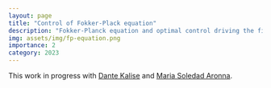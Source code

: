 ```yaml
---
layout: page
title: "Control of Fokker-Plack equation"
description: "Fokker-Planck equation and optimal control driving the final distribution."
img: assets/img/fp-equation.png
importance: 2
category: 2023
---
```


This work in progress with [Dante Kalise](https://www.dkalise.net/) and [Maria Soledad Aronna](https://sites.google.com/view/aronna/home). 
